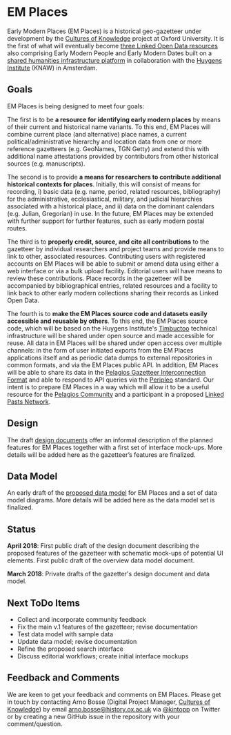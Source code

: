 # EM Places
Early Modern Places (EM Places) is a historical geo-gazetteer under development by the [Cultures of Knowledge][1] project at Oxford University. It is the first of what will eventually become [three Linked Open Data resources][2] also comprising Early Modern People and Early Modern Dates built on a [shared humanities infrastructure platform][3] in collaboration with the [Huygens Institute][4] (KNAW) in Amsterdam. 

## Goals
EM Places is being designed to meet four goals: 

The first is to be __a resource for identifying early modern places__ by means of their current and historical name variants. To this end, EM Places will combine current place (and alternative) place names, a current political/administrative hierarchy and location data from one or more reference gazetteers (e.g. GeoNames, TGN Getty) and extend this with additional name attestations provided by contributors from other historical sources (e.g. manuscripts).

The second is to provide __a means for researchers to contribute additional historical contexts for places__. Initially, this will consist of means for recording, i) basic data (e.g. name, period, related resources, bibliography) for the administrative, ecclesiastical, military, and judicial hierarchies associated with a historical place, and ii) data on the dominant calendars (e.g. Julian, Gregorian) in use. In the future, EM Places may be extended with further support for further features, such as early modern postal routes.

The third is to __properly credit, source, and cite all contributions__ to the gazetteer by individual researchers and project teams and provide means to link to other, associated resources. Contributing users with registered accounts on EM Places will be able to submit or amend data using either a web interface or via a bulk upload facility. Editorial users will have means to review these contributions. Place records in the gazetteer will be accompanied by bibliographical entries, related resources and a facility to link back to other early modern collections sharing their records as Linked Open Data.

The fourth is to __make the EM Places source code and datasets easily accessible and reusable by others__. To this end, the EM Places  source code, which will be based on the Huygens Institute's [Timbuctoo][5] technical infrastructure will be shared under open source and made accessible for reuse. All data in EM Places will be shared under open access over multiple channels: in the form of user initiated exports from the EM Places applications itself and as periodic data dumps to external repositories in common formats, and via the EM Places public API. In addition, EM Places will be able to share its data in the [Pelagios Gazetteer Interconnection Format][6] and able to respond to API queries via the [Peripleo][7] standard. Our intent is to prepare  EM Places in a way which will allow it to be a useful resource for the   [Pelagios Community][8] and a participant in a proposed [Linked Pasts Network][9]. 

## Design
The draft [design documents][10] offer an informal description of the planned features for EM Places together with a first set of interface mock-ups. More details will be added here as the gazetteer’s features are finalized.

## Data Model
An early draft of the [proposed data model][11] for EM Places and a set of data model diagrams. More details will be added here as the data model set is finalized.

## Status
**April 2018**: First public draft of the design document describing the proposed features of the gazetteer with schematic mock-ups of potential UI elements. First public draft of the overview data model document. 

**March 2018**: Private drafts of the gazetter's design document and data model.

## Next ToDo Items
- Collect and incorporate community feedback
- Fix the main v.1 features of the gazetteer; revise documentation
- Test data model with sample data
- Update data model; revise documentation
- Refine the proposed search interface
- Discuss editorial workflows; create initial interface mockups

## Feedback and Comments
We are keen to get your feedback and comments on EM Places. Please get in touch by contacting Arno Bosse (Digital Project Manager, [Cultures of Knowledge][12]) by email [arno.bosse@history.ox.ac.uk][13] via [@kintopp][14] on Twitter or by creating a new GitHub issue in the repository with your comment/question.

[1]:	culturesofknowledge.org
[2]:	http://www.culturesofknowledge.org/?p=8455
[3]:	https://github.com/HuygensING/timbuctoo
[4]:	https://www.huygens.knaw.nl/?lang=en
[5]:	https://github.com/HuygensING/timbuctoo
[6]:	https://github.com/pelagios/pelagios-cookbook/wiki/Pelagios-Gazetteer-Interconnection-Format
[7]:	https://github.com/pelagios/peripleo
[8]:	http://commons.pelagios.org
[9]:	http://commons.pelagios.org/groups/linked-pasts/forum/topic/from-linking-places-to-a-linked-pasts-network/
[10]:	/design
[11]:	/models
[12]:	http://culturesofknowledge.org
[13]:	mailto:arno.bosse@history.ox.ac.uk
[14]:	http://twitter.com/kintopp